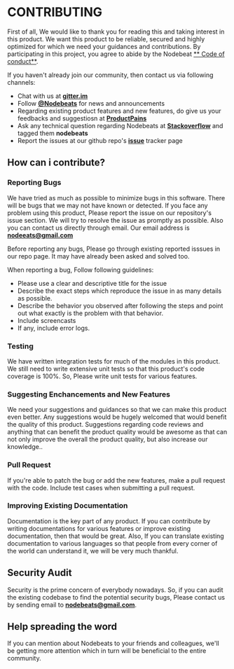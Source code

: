 # CONTRIBUTING

First of all, We would like to thank you for reading this and taking interest in this product. We want this product to be reliable, secured and highly optimized for which we need your guidances and contributions.
By participating in this project, you agree to abide by the Nodebeat [** Code of conduct**](https://github.com/ShrawanLakhe/heroku_deploy_button_test/blob/master/CONTRIBUTING.md).

If you haven't already join our community, then contact us via following channels:
* Chat with us at [**gitter.im**](https://gitter.im/nodebeats/nodebeats)
* Follow  [**@Nodebeats**](https://twitter.com/shrawanlakhe) for news and announcements
* Regarding existing product features and new features, do give us your feedbacks and suggestiosn at   [**ProductPains**](https://productpains.com/user/nodebeats)
* Ask any technical question regarding Nodebeats at [**Stackoverflow**](http://stackoverflow.com/questions/tagged/nodebeats) and tagged them **nodebeats**
* Report the issues at our github repo's [**issue**](https://github.com/ShrawanLakhe/heroku_deploy_button_test/issues) tracker page


## How can i contribute?

### Reporting Bugs

 We have tried as much as possible to minimize bugs in this software. There will be bugs that we may not have known or detected. If you face any problem using this product, Please report the issue on our repository's issue section. We will try to resolve the issue as promptly as possible. Also you can contact us directly through email. Our email address is **nodeeats@gmail.com**

Before reporting any bugs, Please go through existing reported isssues in our repo page. It may have already been asked and solved too.

When reporting a bug, Follow following guidelines:

*   Please  use a clear and descriptive title for the issue
*   Describe the exact steps which reproduce the issue in as many details as possible.
*   Describe the behavior you observed after following the steps and point out what exactly is the problem with that behavior.
*   Include screencasts
*   If any, include error logs.


### Testing

We have written integration tests for much of the modules in this product. We still need to write extensive unit tests so that this product's code coverage is 100%.
So, Please write unit tests for various features.


### Suggesting Enchancements and New Features

 We need your suggestions and guidances so that we can make this product even better. Any suggestions would be hugely welcomed that would benefit the quality of this product. Suggestions regarding code reviews and anything that can benefit the product quality would be awesome as that can not only improve the overall the product quality, but also increase our knowledge..


 ### Pull Request

 If you're able to patch the bug or add the new features, make a pull request with the code. Include test cases when submitting a pull request.



 ### Improving Existing Documentation

 Documentation is the key part of any product. If you can contribute by writing documentations for various features or improve existing documentation, then that would be great.
Also, If you can translate existing documentation to various languages so that people from every corner of the world can understand it, we will be very much thankful.



## Security Audit
Security is the prime concern of everybody nowadays. So, if you can audit the existing codebase to find the potential security bugs, Please contact us by sending email to [**nodebeats@gmail.com**](nodebeats@gmail.com).


## Help spreading the word

If you can mention about Nodebeats to your friends and colleagues, we'll be getting more attention which in turn will be beneficial to the entire community.